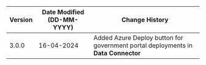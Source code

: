 | **Version** | **Date Modified (DD-MM-YYYY)** | **Change History**                                            |
|-------------|--------------------------------|---------------------------------------------------------------|
| 3.0.0       | 16-04-2024                     | Added Azure Deploy button for government portal deployments in **Data Connector**  |

